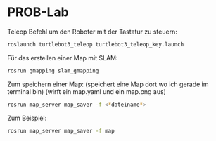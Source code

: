 # PROB-Lab

Teleop Befehl um den Roboter mit der Tastatur zu steuern:
```bash
roslaunch turtlebot3_teleop turtlebot3_teleop_key.launch
```

Für das erstellen einer Map mit SLAM:
```bash
rosrun gmapping slam_gmapping
```

Zum speichern einer Map:
(speichert eine Map dort wo ich gerade im terminal bin)
(wirft ein map.yaml und ein map.png aus)
```bash
rosrun map_server map_saver -f <*dateiname*>
```

Zum Beispiel:
```bash
rosrun map_server map_saver -f map
```

